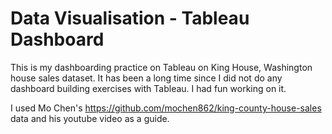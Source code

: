 # Data Visualisation - Tableau Dashboard
This is my dashboarding practice on Tableau on King House, Washington house sales dataset. It has been a long time since I did not do any dashboard building exercises with Tableau. I had fun working on it.

I used Mo Chen's https://github.com/mochen862/king-county-house-sales data and his youtube video as a guide.
